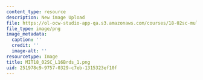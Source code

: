 ```yaml
---
content_type: resource
description: New image Upload
file: https://ol-ocw-studio-app-qa.s3.amazonaws.com/courses/18-02sc-multivariable-calculus-fall-2010/251978c997570329c7eb1315323ef10f_MIT18_02SC_L16Brds_1.png
file_type: image/png
image_metadata:
  caption: ''
  credit: ''
  image-alt: ''
resourcetype: Image
title: MIT18_02SC_L16Brds_1.png
uid: 251978c9-9757-0329-c7eb-1315323ef10f
---
```

